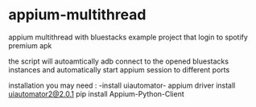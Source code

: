 # appium-multithread
appium multithread with bluestacks example project that login to spotify premium apk
 

the script will autoamtically adb connect to the opened bluestacks instances and automatically start appium session to different ports  

installation you may need : 
-install uiautomator-
appium driver install uiautomator2@2.0.1
pip install Appium-Python-Client

